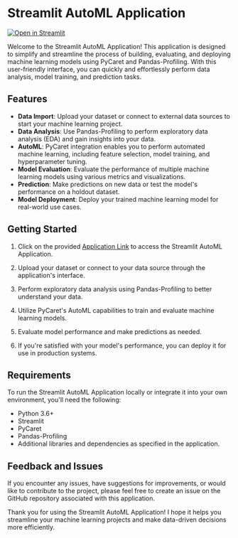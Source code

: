 # Streamlit AutoML Application
[![Open in Streamlit](https://img.shields.io/badge/Open%20in-Streamlit-orange)](https://app-automl-application-5svqmxkkhppvh8rf9g4xak.streamlit.app/)


Welcome to the Streamlit AutoML Application! This application is designed to simplify and streamline the process of building, evaluating, and deploying machine learning models using PyCaret and Pandas-Profiling. With this user-friendly interface, you can quickly and effortlessly perform data analysis, model training, and prediction tasks.


## Features
- **Data Import**: Upload your dataset or connect to external data sources to start your machine learning project.
- **Data Analysis**: Use Pandas-Profiling to perform exploratory data analysis (EDA) and gain insights into your data.
- **AutoML**: PyCaret integration enables you to perform automated machine learning, including feature selection, model training, and hyperparameter tuning.
- **Model Evaluation**: Evaluate the performance of multiple machine learning models using various metrics and visualizations.
- **Prediction**: Make predictions on new data or test the model's performance on a holdout dataset.
- **Model Deployment**: Deploy your trained machine learning model for real-world use cases.

## Getting Started
1. Click on the provided [Application Link](https://app-automl-application-5svqmxkkhppvh8rf9g4xak.streamlit.app/) to access the Streamlit AutoML Application.

2. Upload your dataset or connect to your data source through the application's interface.

3. Perform exploratory data analysis using Pandas-Profiling to better understand your data.

4. Utilize PyCaret's AutoML capabilities to train and evaluate machine learning models.

5. Evaluate model performance and make predictions as needed.

6. If you're satisfied with your model's performance, you can deploy it for use in production systems.

## Requirements
To run the Streamlit AutoML Application locally or integrate it into your own environment, you'll need the following:

- Python 3.6+
- Streamlit
- PyCaret
- Pandas-Profiling
- Additional libraries and dependencies as specified in the application.

## Feedback and Issues
If you encounter any issues, have suggestions for improvements, or would like to contribute to the project, please feel free to create an issue on the GitHub repository associated with this application.

Thank you for using the Streamlit AutoML Application! I hope it helps you streamline your machine learning projects and make data-driven decisions more efficiently.
